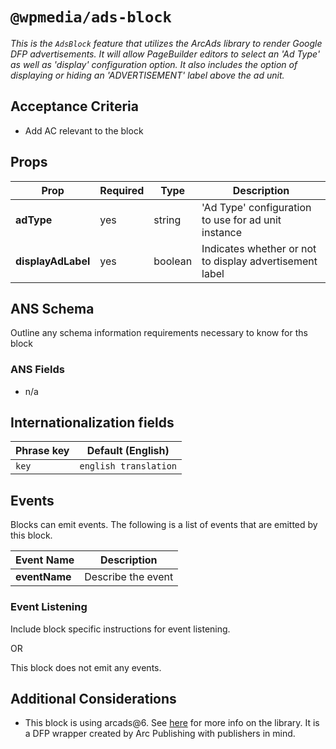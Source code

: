 # `@wpmedia/ads-block`
_This is the `AdsBlock` feature that utilizes the ArcAds library to render Google DFP advertisements. It will allow PageBuilder editors to select an 'Ad Type' as well as 'display' configuration option. It also includes the option of displaying or hiding an 'ADVERTISEMENT' label above the ad unit._

## Acceptance Criteria
- Add AC relevant to the block

## Props
| **Prop** | **Required** | **Type** | **Description** |
|---|---|---|---|
| **adType** | yes | string | 'Ad Type' configuration to use for ad unit instance |
| **displayAdLabel** | yes | boolean | Indicates whether or not to display advertisement label |

## ANS Schema
Outline any schema information requirements necessary to know for ths block

### ANS Fields
- n/a

## Internationalization fields
| Phrase key | Default (English) |
|---|---|
|`key`|`english translation`|

## Events
Blocks can emit events. The following is a list of events that are emitted by this block.

| **Event Name** | **Description** |
|---|---|
| **eventName** | Describe the event |

### Event Listening
Include block specific instructions for event listening.

OR

This block does not emit any events.

## Additional Considerations
- This block is using arcads@6. See [here](https://github.com/washingtonpost/ArcAds) for more info on the library. It is a DFP wrapper created by Arc Publishing with publishers in mind.

